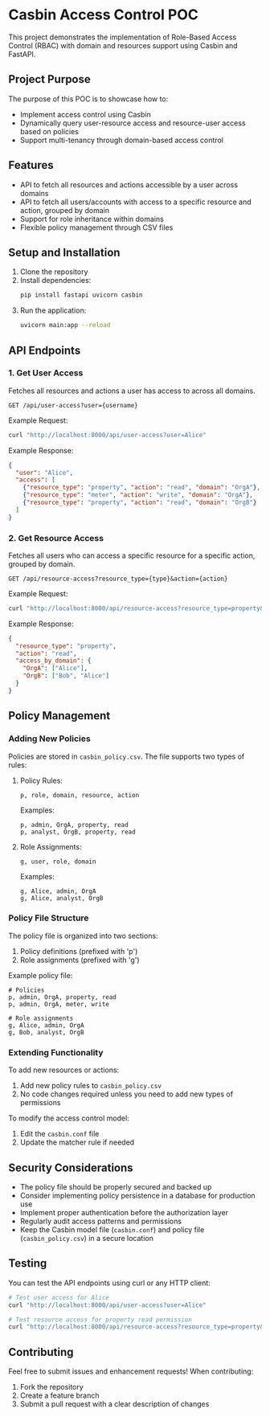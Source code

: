 # Casbin Access Control POC

This project demonstrates the implementation of Role-Based Access Control (RBAC) with domain and resources support using Casbin and FastAPI.

## Project Purpose

The purpose of this POC is to showcase how to:
- Implement access control using Casbin
- Dynamically query user-resource access and resource-user access based on policies
- Support multi-tenancy through domain-based access control

## Features

- API to fetch all resources and actions accessible by a user across domains
- API to fetch all users/accounts with access to a specific resource and action, grouped by domain
- Support for role inheritance within domains
- Flexible policy management through CSV files

## Setup and Installation

1. Clone the repository
2. Install dependencies:
   ```bash
   pip install fastapi uvicorn casbin
   ```
3. Run the application:
   ```bash
   uvicorn main:app --reload
   ```

## API Endpoints

### 1. Get User Access
Fetches all resources and actions a user has access to across all domains.

```
GET /api/user-access?user={username}
```

Example Request:
```bash
curl "http://localhost:8000/api/user-access?user=Alice"
```

Example Response:
```json
{
  "user": "Alice",
  "access": [
    {"resource_type": "property", "action": "read", "domain": "OrgA"},
    {"resource_type": "meter", "action": "write", "domain": "OrgA"},
    {"resource_type": "property", "action": "read", "domain": "OrgB"}
  ]
}
```

### 2. Get Resource Access
Fetches all users who can access a specific resource for a specific action, grouped by domain.

```
GET /api/resource-access?resource_type={type}&action={action}
```

Example Request:
```bash
curl "http://localhost:8000/api/resource-access?resource_type=property&action=read"
```

Example Response:
```json
{
  "resource_type": "property",
  "action": "read",
  "access_by_domain": {
    "OrgA": ["Alice"],
    "OrgB": ["Bob", "Alice"]
  }
}
```

## Policy Management

### Adding New Policies
Policies are stored in `casbin_policy.csv`. The file supports two types of rules:

1. Policy Rules:
   ```
   p, role, domain, resource, action
   ```
   Examples:
   ```
   p, admin, OrgA, property, read
   p, analyst, OrgB, property, read
   ```

2. Role Assignments:
   ```
   g, user, role, domain
   ```
   Examples:
   ```
   g, Alice, admin, OrgA
   g, Alice, analyst, OrgB
   ```

### Policy File Structure
The policy file is organized into two sections:
1. Policy definitions (prefixed with 'p')
2. Role assignments (prefixed with 'g')

Example policy file:
```csv
# Policies
p, admin, OrgA, property, read
p, admin, OrgA, meter, write

# Role assignments
g, Alice, admin, OrgA
g, Bob, analyst, OrgB
```

### Extending Functionality

To add new resources or actions:
1. Add new policy rules to `casbin_policy.csv`
2. No code changes required unless you need to add new types of permissions

To modify the access control model:
1. Edit the `casbin.conf` file
2. Update the matcher rule if needed

## Security Considerations

- The policy file should be properly secured and backed up
- Consider implementing policy persistence in a database for production use
- Implement proper authentication before the authorization layer
- Regularly audit access patterns and permissions
- Keep the Casbin model file (`casbin.conf`) and policy file (`casbin_policy.csv`) in a secure location

## Testing

You can test the API endpoints using curl or any HTTP client:

```bash
# Test user access for Alice
curl "http://localhost:8000/api/user-access?user=Alice"

# Test resource access for property read permission
curl "http://localhost:8000/api/resource-access?resource_type=property&action=read"
```

## Contributing

Feel free to submit issues and enhancement requests! When contributing:
1. Fork the repository
2. Create a feature branch
3. Submit a pull request with a clear description of changes
